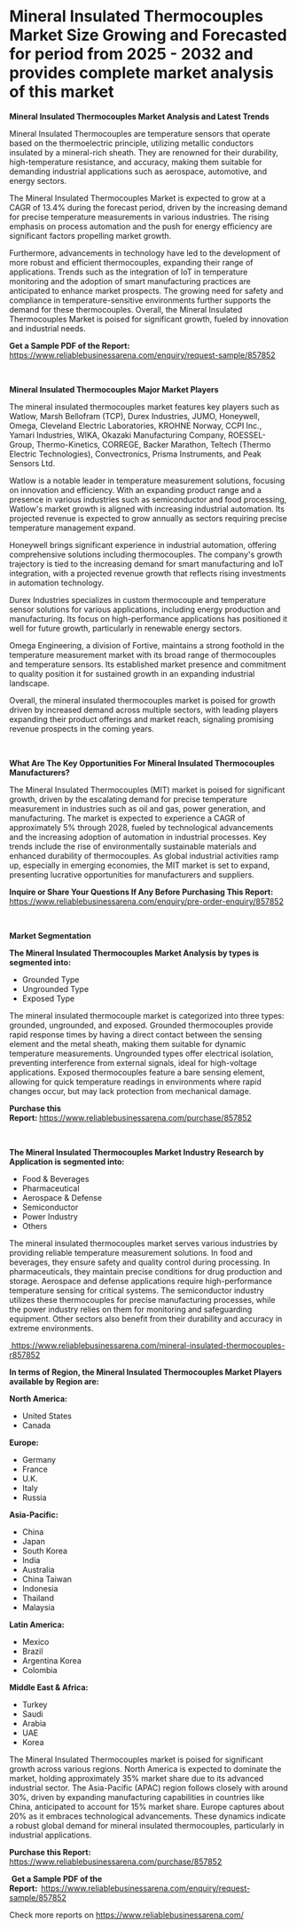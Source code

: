 <p><h1>Mineral Insulated Thermocouples Market Size Growing and Forecasted for period from 2025 - 2032 and provides complete market analysis of this market</h1></p><p><strong>Mineral Insulated Thermocouples Market Analysis and Latest Trends</strong></p>
<p><p>Mineral Insulated Thermocouples are temperature sensors that operate based on the thermoelectric principle, utilizing metallic conductors insulated by a mineral-rich sheath. They are renowned for their durability, high-temperature resistance, and accuracy, making them suitable for demanding industrial applications such as aerospace, automotive, and energy sectors. </p><p>The Mineral Insulated Thermocouples Market is expected to grow at a CAGR of 13.4% during the forecast period, driven by the increasing demand for precise temperature measurements in various industries. The rising emphasis on process automation and the push for energy efficiency are significant factors propelling market growth. </p><p>Furthermore, advancements in technology have led to the development of more robust and efficient thermocouples, expanding their range of applications. Trends such as the integration of IoT in temperature monitoring and the adoption of smart manufacturing practices are anticipated to enhance market prospects. The growing need for safety and compliance in temperature-sensitive environments further supports the demand for these thermocouples. Overall, the Mineral Insulated Thermocouples Market is poised for significant growth, fueled by innovation and industrial needs.</p></p>
<p><strong>Get a Sample PDF of the Report:&nbsp;</strong> <a href="https://www.reliablebusinessarena.com/enquiry/request-sample/857852?utm_campaign=2246&utm_medium=2&utm_source=Github&utm_content=ia&utm_term=10022025&utm_id=mineral-insulated-thermocouples">https://www.reliablebusinessarena.com/enquiry/request-sample/857852</a></p>
<p>&nbsp;</p>
<p><strong>Mineral Insulated Thermocouples Major Market Players</strong></p>
<p><p>The mineral insulated thermocouples market features key players such as Watlow, Marsh Bellofram (TCP), Durex Industries, JUMO, Honeywell, Omega, Cleveland Electric Laboratories, KROHNE Norway, CCPI Inc., Yamari Industries, WIKA, Okazaki Manufacturing Company, ROESSEL-Group, Thermo-Kinetics, CORREGE, Backer Marathon, Teltech (Thermo Electric Technologies), Convectronics, Prisma Instruments, and Peak Sensors Ltd. </p><p>Watlow is a notable leader in temperature measurement solutions, focusing on innovation and efficiency. With an expanding product range and a presence in various industries such as semiconductor and food processing, Watlow's market growth is aligned with increasing industrial automation. Its projected revenue is expected to grow annually as sectors requiring precise temperature management expand.</p><p>Honeywell brings significant experience in industrial automation, offering comprehensive solutions including thermocouples. The company's growth trajectory is tied to the increasing demand for smart manufacturing and IoT integration, with a projected revenue growth that reflects rising investments in automation technology.</p><p>Durex Industries specializes in custom thermocouple and temperature sensor solutions for various applications, including energy production and manufacturing. Its focus on high-performance applications has positioned it well for future growth, particularly in renewable energy sectors.</p><p>Omega Engineering, a division of Fortive, maintains a strong foothold in the temperature measurement market with its broad range of thermocouples and temperature sensors. Its established market presence and commitment to quality position it for sustained growth in an expanding industrial landscape.</p><p>Overall, the mineral insulated thermocouples market is poised for growth driven by increased demand across multiple sectors, with leading players expanding their product offerings and market reach, signaling promising revenue prospects in the coming years.</p></p>
<p>&nbsp;</p>
<p><strong>What Are The Key Opportunities For Mineral Insulated Thermocouples Manufacturers?</strong></p>
<p><p>The Mineral Insulated Thermocouples (MIT) market is poised for significant growth, driven by the escalating demand for precise temperature measurement in industries such as oil and gas, power generation, and manufacturing. The market is expected to experience a CAGR of approximately 5% through 2028, fueled by technological advancements and the increasing adoption of automation in industrial processes. Key trends include the rise of environmentally sustainable materials and enhanced durability of thermocouples. As global industrial activities ramp up, especially in emerging economies, the MIT market is set to expand, presenting lucrative opportunities for manufacturers and suppliers.</p></p>
<p><strong>Inquire or Share Your Questions If Any Before Purchasing This Report:</strong> <a href="https://www.reliablebusinessarena.com/enquiry/pre-order-enquiry/857852?utm_campaign=2246&utm_medium=2&utm_source=Github&utm_content=ia&utm_term=10022025&utm_id=mineral-insulated-thermocouples">https://www.reliablebusinessarena.com/enquiry/pre-order-enquiry/857852</a></p>
<p>&nbsp;</p>
<p><strong>Market Segmentation</strong></p>
<p><strong>The Mineral Insulated Thermocouples Market Analysis by types is segmented into:</strong></p>
<p><ul><li>Grounded Type</li><li>Ungrounded Type</li><li>Exposed Type</li></ul></p>
<p><p>The mineral insulated thermocouple market is categorized into three types: grounded, ungrounded, and exposed. Grounded thermocouples provide rapid response times by having a direct contact between the sensing element and the metal sheath, making them suitable for dynamic temperature measurements. Ungrounded types offer electrical isolation, preventing interference from external signals, ideal for high-voltage applications. Exposed thermocouples feature a bare sensing element, allowing for quick temperature readings in environments where rapid changes occur, but may lack protection from mechanical damage.</p></p>
<p><strong>Purchase this Report:&nbsp;</strong><a href="https://www.reliablebusinessarena.com/purchase/857852?utm_campaign=2246&utm_medium=2&utm_source=Github&utm_content=ia&utm_term=10022025&utm_id=mineral-insulated-thermocouples">https://www.reliablebusinessarena.com/purchase/857852</a></p>
<p>&nbsp;</p>
<p><strong>The Mineral Insulated Thermocouples Market Industry Research by Application is segmented into:</strong></p>
<p><ul><li>Food & Beverages</li><li>Pharmaceutical</li><li>Aerospace & Defense</li><li>Semiconductor</li><li>Power Industry</li><li>Others</li></ul></p>
<p><p>The mineral insulated thermocouples market serves various industries by providing reliable temperature measurement solutions. In food and beverages, they ensure safety and quality control during processing. In pharmaceuticals, they maintain precise conditions for drug production and storage. Aerospace and defense applications require high-performance temperature sensing for critical systems. The semiconductor industry utilizes these thermocouples for precise manufacturing processes, while the power industry relies on them for monitoring and safeguarding equipment. Other sectors also benefit from their durability and accuracy in extreme environments.</p></p>
<p><a href="https://www.reliablebusinessarena.com/mineral-insulated-thermocouples-r857852?utm_campaign=2246&utm_medium=2&utm_source=Github&utm_content=ia&utm_term=10022025&utm_id=mineral-insulated-thermocouples">&nbsp;https://www.reliablebusinessarena.com/mineral-insulated-thermocouples-r857852</a></p>
<p><strong>In terms of Region, the Mineral Insulated Thermocouples Market Players available by Region are:</strong></p>
<p>
    <p> <strong> North America: </strong>
        <ul>
            <li>United States</li>
            <li>Canada</li>
        </ul>
        </p> 
    <p> <strong> Europe: </strong>
        <ul>
            <li>Germany</li>
            <li>France</li>
            <li>U.K.</li>
            <li>Italy</li>
            <li>Russia</li>
        </ul>
        </p> 
    <p> <strong> Asia-Pacific: </strong>
        <ul>
            <li>China</li>
            <li>Japan</li>
            <li>South Korea</li>
            <li>India</li>
            <li>Australia</li>
            <li>China Taiwan</li>
            <li>Indonesia</li>
            <li>Thailand</li>
            <li>Malaysia</li>
        </ul>
        </p> 
    <p> <strong> Latin America: </strong>
        <ul>
            <li>Mexico</li>
            <li>Brazil</li>
            <li>Argentina Korea</li>
            <li>Colombia</li>
        </ul>
        </p> 
    <p> <strong> Middle East & Africa: </strong>
        <ul>
            <li>Turkey</li>
            <li>Saudi</li>
            <li>Arabia</li>
            <li>UAE</li>
            <li>Korea</li>
        </ul>
    </p>
    </p>
<p><p>The Mineral Insulated Thermocouples market is poised for significant growth across various regions. North America is expected to dominate the market, holding approximately 35% market share due to its advanced industrial sector. The Asia-Pacific (APAC) region follows closely with around 30%, driven by expanding manufacturing capabilities in countries like China, anticipated to account for 15% market share. Europe captures about 20% as it embraces technological advancements. These dynamics indicate a robust global demand for mineral insulated thermocouples, particularly in industrial applications.</p></p>
<p><strong>Purchase this Report: </strong><a href="https://www.reliablebusinessarena.com/purchase/857852?utm_campaign=2246&utm_medium=2&utm_source=Github&utm_content=ia&utm_term=10022025&utm_id=mineral-insulated-thermocouples">https://www.reliablebusinessarena.com/purchase/857852</a></p>
<p>&nbsp;<strong>Get a Sample PDF of the Report:&nbsp;&nbsp;</strong><a href="https://www.reliablebusinessarena.com/enquiry/request-sample/857852?utm_campaign=2246&utm_medium=2&utm_source=Github&utm_content=ia&utm_term=10022025&utm_id=mineral-insulated-thermocouples">https://www.reliablebusinessarena.com/enquiry/request-sample/857852</a></p>
<p><strong></strong></p>
<p>Check more reports on <a href="https://www.reliablebusinessarena.com/?utm_campaign=2246&utm_medium=2&utm_source=Github&utm_content=ia&utm_term=10022025&utm_id=mineral-insulated-thermocouples">https://www.reliablebusinessarena.com/</a></p>